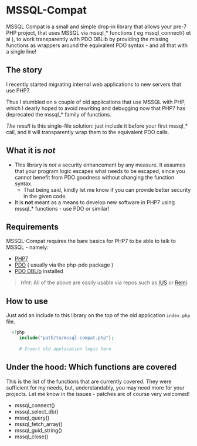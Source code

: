 # MSSQL-Compat

MSSQL Compat is a small and simple drop-in library that allows your pre-7 PHP project, that uses MSSQL via mssql_* functions ( eg mssql_connect() et al ), to work transparently with PDO DBLib by providing the missing functions as wrappers around the equivalent PDO syntax - and all that with a single line! 

## The story

I recently started migrating internal web applications to new servers that use PHP7. 

Thus I stumbled on a couple of old applications that use MSSQL with PHP, which I dearly hoped to avoid rewriting and debugging now that PHP7 has deprecated the mssql_* family of functions. 

*The result* is this single-file solution: just include it before your first mssql_* call, and it will transparently wrap them to the equivalent PDO calls.

## What it is ***not***

 - This library is *not* a security enhancement by any measure. It assumes that your program logic escapes what needs to be escaped, since you cannot benefit from PDO goodness without changing the function syntax.
   - That being said, kindly let me know if you can provide better security in the given code.
 - It is **not** meant as a means to develop new software in PHP7 using mssql_* functions - use PDO or similar!

## Requirements

MSSQL-Compat requires the bare basics for PHP7 to be able to talk to MSSQL - namely:

  - [PHP7]
  - [PDO] ( usually via the php-pdo package )
  - [PDO DBLib] installed

> *Hint*: All of the above are easily usable via repos such as [IUS] or [Remi]

## How to use

Just add an include to this library on the top of the old application `index.php` file.

```php 
  <?php
     include("path/to/mssql-compat.php");
     
     # Insert old application logic here
```

## Under the hood: Which functions are covered

This is the list of the functions that are currently covered. They were sufficient for my needs, but, understandably, you may need more for your projects. Let me know in the issues - patches are of course very welcomed!

 - mssql_connect()
 - mssql_select_db()
 - mssql_query()
 - mssql_fetch_array()
 - mssql_guid_string()
 - mssql_close()
 
 


  [PHP7]: <http://php.net/>
  [PDO]: <http://php.net/manual/en/book.pdo.php>
  [PDO DBLib]: <http://php.net/manual/en/ref.pdo-dblib.php>
  [IUS]: <https://ius.io/>
  [Remi]: <http://rpms.famillecollet.com/>
